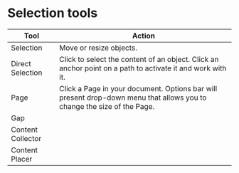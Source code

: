 # Selection tools

| Tool | Action |
| --- | --- |
| Selection | Move or resize objects. |
| Direct Selection | Click to select the content of an object. Click an anchor point on a path to activate it and work with it. |
| Page | Click a Page in your document. Options bar will present drop-down menu that allows you to change the size of the Page. |
| Gap | |
| Content Collector | |
| Content Placer | |





